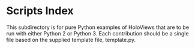 # Scripts Index

This subdirectory is for pure Python examples of HoloViews that are to
be run with either Python 2 or Python 3. Each contribution should be a
single file based on the supplied template file, template.py.